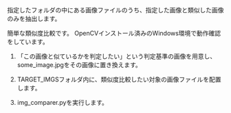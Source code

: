指定したフォルダの中にある画像ファイルのうち、指定した画像と類似した画像のみを抽出します。

簡単な類似度比較です。
OpenCVインストール済みのWindows環境で動作確認をしています。

1. 「この画像と似ているかを判定したい」という判定基準の画像を用意し、some_image.jpgをその画像に置き換えます。

2. TARGET_IMGSフォルダ内に、類似度比較したい対象の画像ファイルを配置します。

3. img_comparer.pyを実行します。
